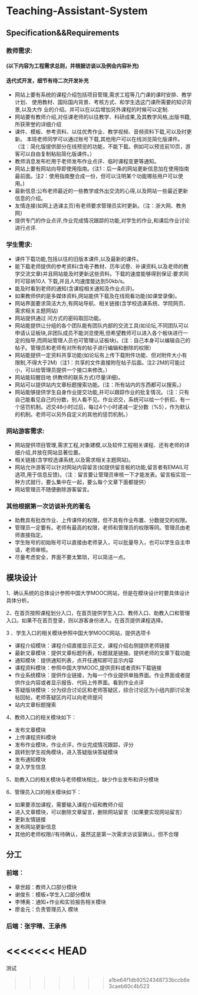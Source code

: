 # Teaching-Assistant-System
## Specification&&Requirements
### 教师需求:
#### (以下内容为工程需求总则，并根据访谈以及例会内容补充)
#### 迭代式开发，细节有待二次开发补充
- 网站上要有系统的课程介绍包括项目管理,需求工程等几门课的课时安排、教学计划、 使用教材、国际国内背景、考核方式、和学生选这门课所需要的知识背景,以及大作 业的介绍。并可以在以后增加另外课程的时候可以定制.
- 网站要有教师介绍,对任课老师的以往教学、科研成果,及其教学风格,出版书籍, 所获荣誉的详细介绍
- 课件、模板、参考资料、以往优秀作业、教学视频、音频资料下载,可以及时更新。 本班老师同学可以通过账号下载,其他用户可以在线浏览简化版课件。（注：简化版提供部分在线预览的功能，不能下载。例如可以预览前10页，游客可以自由复制粘贴简化版课件。）
- 教师消息发布栏用于老师发布作业点评、临时课程变更等通知。
- 网站上要有网站向导即使用指南。(注1：后一条的网站更新信息加在使用指南最前面。注2：使用指南整合成一份，但可以注明某个功能哪些用户可以使用。)
- 最新信息:公布老师最近的一些教学或外出交流的心得,以及网站一些最近更新信息的介绍。
- 友情连接(如网上选课主页)有老师要求管理员实时更新。（注：浙大网、教务网）
- 提供专门的作业点评,作业完成情况跟踪的功能,对学生的作业,和课后作业讨论进行点评.
### 学生需求:
- 课件下载功能,包括以往的旧版本课件,以及最新的课件。
- 能下载老师提供的参考资料(含电子教材、历年试卷、补课资料,以及老师的教学交流文章)并且网站能及时更新这些资料。下载的速度能够得到保证:要求同时可容纳10人 下载,并且人均速度能达到50kb/s。
- 能及时看到老师的通知(含课程相关通知及作业点评)。
- 如果教师供的是多媒体资料,网站能供下载及在线观看功能(如课堂录像)。
- 网站界面要求简洁大方,有网站导航、相关链接(含学校选课系统、学院网页、需求相关主题网站)
- 网站提供通过 问方式的密码取回功能。
- 网站能提供让分组的各个团队能有团队内部的交流工具(如论坛,不同团队可以申请认证板块,非团队成员不能浏览使用,但希望教师可以进入各个板块进行一定的指导,而网站管理人员也可管理认证板块)。(注：自己本身可以编辑自己的帖子。管理员和老师有对所有的帖子进行编辑和删除的权限）
- 网站能提供一定资料共享功能(如论坛有上传下载附件功能、但对附件大小有限制,不得大于2M)（注1：共享的文件直接附在帖子后面。注2:2M的可能过小，可以给管理员提供一个接口来修改。）
- 网站能较醒目地 供教师的联系方式(尽量详细)。
- 网站可以提供站内文章标题搜索功能。(注：所有站内的东西都可以搜索。)
- 网站能够提供学生自身作业提交功能,并可以跟踪作业的批复情况。（注：只有自己能看见自己的分数，别人看不见。作业迟交，系统可以给一个折扣，有一个惩罚机制。迟交48小时过后，每过4个小时递减一定分数（%5），作为默认的机制。老师可以另外自定义的其他的惩罚机制。）
### 网站游客需求:
- 网站提供项目管理,需求工程,对象建模,以及软件工程相关课程、还有老师的详细介绍,并放在网站显著位置。
- 相关链接(含学校选课系统,以及需求相关主题网站)。
- 网站允许游客可以针对网站内容留言(如提供留言板的功能,留言者有EMAIL可选项,用于信息反馈)。（注：留言要让管理员审核一下才能发表。留言板实现一种方式就行，要么集中在一起，要么每个文章下面都提供）
- 网站管理员不随便删除游客留言。


### 其他根据第一次访谈补充的著名
- 助教具有批改作业、上传课件的权限，但不具有作业布置、分数提交的权限。
- 管理员一定要有。老师有最高的权限，老师和管理员的权限等同。管理员由老师直接指定。
- 学生账号的初始账号可以直接由老师录入，可以批量导入，也可以学生自主申请，老师审核。
- 尽量考虑安全，界面不要太繁琐，可以简洁一点。


## 模块设计

1、确认系统的总体设计参照中国大学MOOC网站，但是在模块设计时要具体设计具体分析。  

2、在首页按照课程划分入口，在首页提供学生入口、教师入口、助教入口和管理入口。如果不在首页登录，则以游客身份进入。在首页提供课程选择。  

3 、学生入口的相关模块参照中国大学MOOC网站，提供选项卡  
- 课程介绍模块：课程介绍直接显示正文，课程介绍右侧提供老师链接  
- 最新文章模块：提供文章标题列表，标题就是链接。提供老师的文章下载功能  
- 通知模块：提供通知列表，点开任通知即可显示内容  
- 课程资料模块：参照中国大学MOOC,提供资料或者资料下载链接  
- 作业系统模块：提供作业链接，为每一个作业提供单独界面。作业界面或者提供作业内容或者显示报告、代码上传界面。看到作业点评  
- 答疑版块模块：分为综合讨论区和老师答疑区，综合讨论区为小组内部讨论发帖回帖，老师答疑区内可以向老师提问  
-  站内文章标题搜索

4、教师入口的相关模块如下：  
- 发布文章模块  
- 上传课程资料模块  
- 发布作业模块，作业点评，作业完成情况跟踪，评分 
- 跳转到学生视角模块，进入答疑版块答疑模块    
- 发布通知模块  
- 录入学生信息  

5、助教入口的相关模块与老师模块相比，缺少作业发布和评分模块  

6、管理员入口的相关模块如下：  
- 如果要添加课程，需要输入课程介绍和教师介绍  
- 进入文章模块，可以删除文章留言，删除网站留言（如果要实现网站留言） 
- 更新友情链接  
- 发布网站更新信息
-  其他的老师权限//有待确认，虽然这是第一次需求访谈室确认，但不合理



## 分工
### 前端：
- 章世超：教师入口部分模块
- 谢俊东：模板+学生入口部分模块
- 李博奥：通知+作业和实验报告相关模块
- 廖金元：负责管理员入 模块

### 后端：张宇晴、王承伟  


  [1]: ./images/1478577555626.jpg "1478577555626.jpg"
<<<<<<< HEAD
=======
测试
>>>>>>> a1be64f1db92524348733bccb6e3caeb60c4b523
